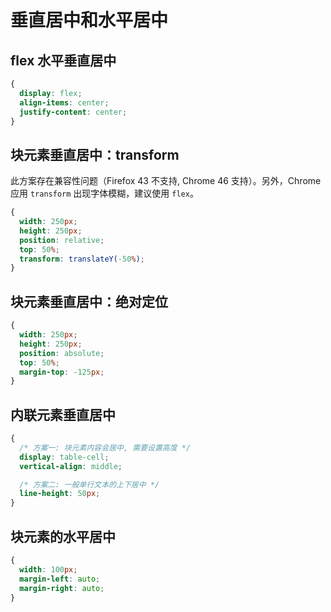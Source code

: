 # 垂直居中和水平居中

## flex 水平垂直居中

```css
{
  display: flex;
  align-items: center;
  justify-content: center;
}
```

## 块元素垂直居中：transform

此方案存在兼容性问题（Firefox 43 不支持, Chrome 46 支持）。另外，Chrome 应用 `transform` 出现字体模糊，建议使用 `flex`。

```css
{
  width: 250px;
  height: 250px;
  position: relative;
  top: 50%;
  transform: translateY(-50%);
}
```

## 块元素垂直居中：绝对定位

```css
{
  width: 250px;
  height: 250px;
  position: absolute;
  top: 50%;
  margin-top: -125px;
}
```

## 内联元素垂直居中

```css
{
  /* 方案一: 块元素内容会居中, 需要设置高度 */
  display: table-cell;
  vertical-align: middle;

  /* 方案二: 一般单行文本的上下居中 */
  line-height: 50px;
}
```

## 块元素的水平居中

```css
{
  width: 100px;
  margin-left: auto;
  margin-right: auto;
}
```
